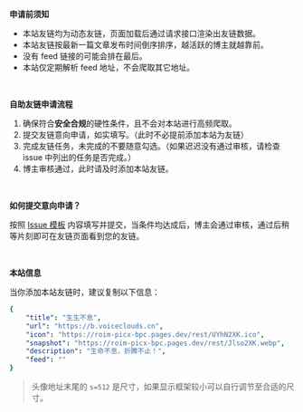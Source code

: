 **申请前须知**

- 本站友链均为动态友链，页面加载后通过请求接口渲染出友链数据。
- 本站友链按最新一篇文章发布时间倒序排序，越活跃的博主就越靠前。
- 没有 feed 链接的可能会排在最后。
- 本站仅定期解析 feed 地址，不会爬取其它地址。

<br>

**自助友链申请流程**

1. 确保符合**安全合规**的硬性条件，且不会对本站进行高频爬取。
2. 提交友链意向申请，如实填写。（此时不必提前添加本站为友链）
3. 完成友链任务，未完成的不要随意勾选。（如果迟迟没有通过审核，请检查 issue 中列出的任务是否完成。）
4. 博主审核通过，此时请及时添加本站友链。

<br>

**如何提交意向申请？**

按照 [Issue 模板](https://github.com/xiehs211/friends/issues/new/choose) 内容填写并提交，当条件均达成后，博主会通过审核，通过后稍等片刻即可在友链页面看到您的友链。

<br>

**本站信息**

当你添加本站友链时，建议复制以下信息：

```yaml
{
    "title": "生生不息",
    "url": "https://b.voiceclouds.cn",
    "icon": "https://roim-picx-bpc.pages.dev/rest/UYhN2XK.ico",
    "snapshot": "https://roim-picx-bpc.pages.dev/rest/Jlso2XK.webp",
    "description": "生命不息，折腾不止！",
    "feed": ""
}
```

> 头像地址末尾的 `s=512` 是尺寸，如果显示框架较小可以自行调节至合适的尺寸。
